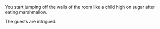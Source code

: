You start jumping off the walls of the room like a child high on sugar after eating marshmallow.

The guests are intrigued.
